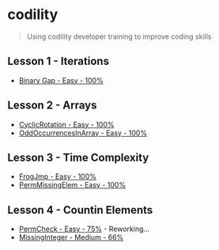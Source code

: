 # codility

> Using codility developer training to improve coding skills

## Lesson 1 - Iterations

- [Binary Gap - Easy - 100%](https://app.codility.com/programmers/lessons/1-iterations/binary_gap/)

## Lesson 2 - Arrays

- [CyclicRotation - Easy - 100%](https://app.codility.com/programmers/lessons/2-arrays/cyclic_rotation/)
- [OddOccurrencesInArray - Easy - 100%](https://app.codility.com/programmers/lessons/2-arrays/odd_occurrences_in_array/)

## Lesson 3 - Time Complexity

- [FrogJmp - Easy - 100%](https://app.codility.com/programmers/lessons/3-time_complexity/frog_jmp/)
- [PermMissingElem - Easy - 100%](https://app.codility.com/programmers/lessons/3-time_complexity/perm_missing_elem/)

## Lesson 4 - Countin Elements

- [PermCheck - Easy - 75%](https://app.codility.com/programmers/lessons/4-counting_elements/perm_check/) - Reworking...
- [MissingInteger - Medium - 66%](https://app.codility.com/programmers/lessons/4-counting_elements/missing_integer/)
